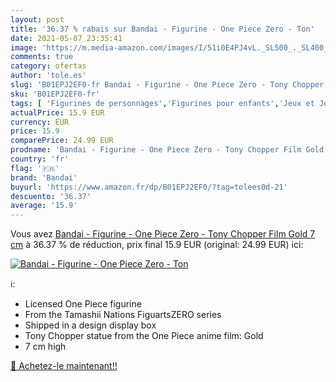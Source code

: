 ```yaml
---
layout: post
title: '36.37 % rabais sur Bandai - Figurine - One Piece Zero - Ton'
date: 2021-05-07 23:35:41
image: 'https://m.media-amazon.com/images/I/51i0E4PJ4vL._SL500_._SL400_.jpg'
comments: true
category: ofertas
author: 'tole.es'
slug: 'B01EPJ2EF0-fr Bandai - Figurine - One Piece Zero - Tony Chopper Film...'
sku: 'B01EPJ2EF0-fr'
tags: [ 'Figurines de personnages','Figurines pour enfants','Jeux et Jouets','Jeux et jouets','Jouets de collection','Kits de modélisme','Kits de modélisme de figurines','Maquettes et modélisme','Reproductions, statues et bustes','Statues, maquettes et bustes','bandai', ]
actualPrice: 15.9 EUR
currency: EUR
price: 15.9
comparePrice: 24.99 EUR
prodname: 'Bandai - Figurine - One Piece Zero - Tony Chopper Film Gold 7 cm'
country: 'fr'
flag: '🇫🇷'
brand: 'Bandai'
buyurl: 'https://www.amazon.fr/dp/B01EPJ2EF0/?tag=tolees0d-21'
descuento: '36.37'
average: '15.9'
---
```


Vous avez [Bandai - Figurine - One Piece Zero - Tony Chopper Film Gold 7 cm](https://www.amazon.fr/dp/B01EPJ2EF0/?tag=tolees0d-21)  à  36.37 % de réduction, prix final  15.9 EUR (original: 24.99 EUR) ici:

[![Bandai - Figurine - One Piece Zero - Ton](https://m.media-amazon.com/images/I/51i0E4PJ4vL._SL500_._SL400_.jpg)](https://www.amazon.fr/dp/B01EPJ2EF0/?tag=tolees0d-21)

ℹ️:

- Licensed One Piece figurine
- From the Tamashii Nations FiguartsZERO series
- Shipped in a design display box
- Tony Chopper statue from the One Piece anime film: Gold
- 7 cm high

[🛒 Achetez-le maintenant!!](https://www.amazon.fr/dp/B01EPJ2EF0/?tag=tolees0d-21)
